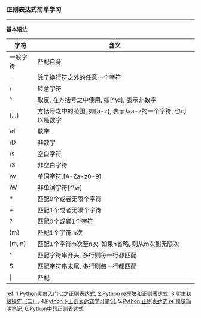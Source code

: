 ### 正则表达式简单学习
---
**基本语法**

|              字符           |                 含义                          |
|-----------------------------|----------------------------------------------|
|一般字符       |匹配自身                                                      |
|.             |除了换行符之外的任意一个字符                                    |
|\             |转意字符                                                       |
|^             |取反, 在方括号之中使用, 如[^\d], 表示非数字                      |
|[...]         |方括号之中的范围, 如[a-z], 表示从a-z的一个字符, 也可以是数字      |
|\d            |数字                                                          |
|\D            |非数字                                                        |
|\s            |空白字符                                                       |
|\S            |非空白字符                                                      |
|\w            |单词字符,[A-Za-z0-9]                                            |
|\W            |非单词字符[^\w]                                                |
|*             |匹配0个或者无限个字符                                           |
|+             |匹配1个或者无限个字符                                           |
|?             |匹配0个或者1个字符                                              |
|{m}           |匹配1个字符m次                                                  |
|{m, n}        |匹配1个字符m次至n次, 如果n省略, 则从m次到无限次                   |
|^             |匹配字符串开头, 多行则每一行都匹配                                |
|$             |匹配字符串末尾, 多行则每一行都匹配                                |
|\|            |匹配|号左右的任意一个                                            |



ref:
1.[Python爬虫入门七之正则表达式](https://cuiqingcai.com/977.html), 2.[Python re模块和正则表达式](https://segmentfault.com/a/1190000004706952),
3.[爬虫初级操作（二）](https://segmentfault.com/a/1190000015643064), 4.[Python下正则表达式学习笔记](https://segmentfault.com/a/1190000005123798),
5.[Python 正则表达式 re 模块简明笔记](https://segmentfault.com/a/1190000007929344), 6.[Python中的正则表达式](https://segmentfault.com/a/1190000015123481)